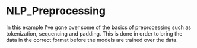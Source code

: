 # NLP_Preprocessing
In this example I've gone over some of the basics of preprocessing such as tokenization, sequencing and padding. 
This is done in order to bring the data in the correct format before the models are trained over the data.
